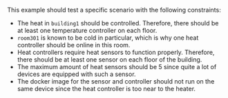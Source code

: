 This example should test a specific scenario with the following constraints:

- The heat in `building1` should be controlled. Therefore, there should be at least one temperature controller on each floor.
- `room301` is known to be cold in particular, which is why one heat controller should be online in this room.
- Heat controllers require heat sensors to function properly. Therefore, there should be at least one sensor on each floor of the building.
- The maximum amount of heat sensors should be 5 since quite a lot of devices are equipped with such a sensor.
- The docker image for the sensor and controller should not run on the same device since the heat controller is too near to the heater.
